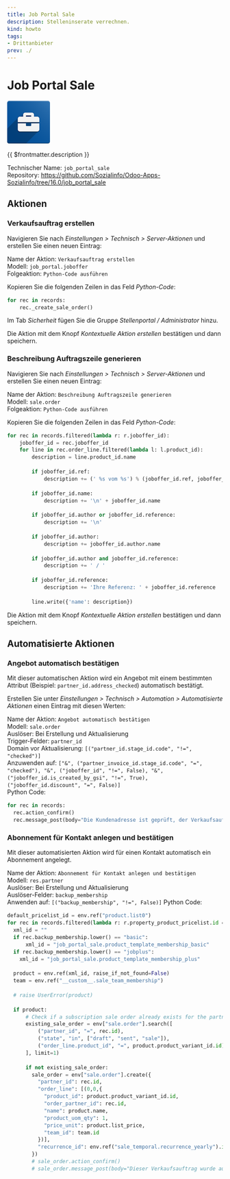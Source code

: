 ```yaml
---
title: Job Portal Sale
description: Stelleninserate verrechnen.
kind: howto
tags:
- Drittanbieter
prev: ./
---
```

# Job Portal Sale
![](attachments/icons_odoo_job_portal_base.png)

{{ $frontmatter.description }}

Technischer Name: `job_portal_sale`\
Repository: <https://github.com/Sozialinfo/Odoo-Apps-Sozialinfo/tree/16.0/job_portal_sale>

## Aktionen

### Verkaufsauftrag erstellen

Navigieren Sie nach *Einstellungen > Technisch > Server-Aktionen* und erstellen Sie einen neuen Eintrag:

Name der Aktion: `Verkaufsauftrag erstellen`\
Modell: `job_portal.joboffer`\
Folgeaktion: `Python-Code ausführen`

Kopieren Sie die folgenden Zeilen in das Feld *Python-Code*:

```python
for rec in records:
	rec._create_sale_order()
```

Im Tab *Sicherheit* fügen Sie die Gruppe *Stellenportal / Administrator* hinzu.

Die Aktion mit dem Knopf *Kontextuelle Aktion erstellen* bestätigen und dann speichern.

### Beschreibung Auftragszeile generieren

Navigieren Sie nach *Einstellungen > Technisch > Server-Aktionen* und erstellen Sie einen neuen Eintrag:

Name der Aktion: `Beschreibung Auftragszeile generieren`\
Modell: `sale.order`\
Folgeaktion: `Python-Code ausführen`

Kopieren Sie die folgenden Zeilen in das Feld *Python-Code*:

```python
for rec in records.filtered(lambda r: r.joboffer_id):
	joboffer_id = rec.joboffer_id
	for line in rec.order_line.filtered(lambda l: l.product_id):
		description = line.product_id.name
		
		if joboffer_id.ref:
			description += (' %s vom %s') % (joboffer_id.ref, joboffer_id.publication_start_date.date().strftime('%d.%m.%y'))
			
		if joboffer_id.name:
			description += '\n' + joboffer_id.name
			
		if joboffer_id.author or joboffer_id.reference:
			description += '\n'
			
		if joboffer_id.author:
			description += joboffer_id.author.name
			
		if joboffer_id.author and joboffer_id.reference:
			description += ' / '
			
		if joboffer_id.reference:
			description += 'Ihre Referenz: ' + joboffer_id.reference
		
		line.write({'name': description})
```

Die Aktion mit dem Knopf *Kontextuelle Aktion erstellen* bestätigen und dann speichern.


## Automatisierte Aktionen

### Angebot automatisch bestätigen

Mit dieser automatischen Aktion wird ein Angebot mit einem bestimmten Attribut (Beispiel: `partner_id.address_checked`) automatisch bestätigt.

Erstellen Sie unter *Einstellungen > Technisch > Automation > Automatisierte Aktionen* einen Eintrag mit diesen Werten:

Name der Aktion: `Angebot automatisch bestätigen`\
Modell: `sale.order`\
Auslöser: Bei Erstellung und Aktualisierung\
Trigger-Felder: `partner_id`\
Domain vor Aktualisierung: `[("partner_id.stage_id.code", "!=", "checked")]`\
Anzuwenden auf: `["&", ("partner_invoice_id.stage_id.code", "=", "checked"), "&", ("joboffer_id", "!=", False), "&", ("joboffer_id.is_created_by_gsi", "!=", True), ("joboffer_id.discount", "=", False)]`\
Python Code:

```python
for rec in records:
  rec.action_confirm()
  rec.message_post(body="Die Kundenadresse ist geprüft, der Verkaufsauftrag wurde automatisch bestätigt.")
```

### Abonnement für Kontakt anlegen und bestätigen

Mit dieser automatisierten Aktion wird für einen Kontakt automatisch ein Abonnement angelegt.

Name der Aktion: `Abonnement für Kontakt anlegen und bestätigen`\
Modell: `res.partner`\
Auslöser: Bei Erstellung und Aktualisierung\
Auslöser-Felder: `backup_membership`\
Anwenden auf: `[("backup_membership", "!=", False)]`
Python Code:

```python
default_pricelist_id = env.ref("product.list0")
for rec in records.filtered(lambda r: r.property_product_pricelist.id == default_pricelist_id.id):
  xml_id = ""
  if rec.backup_membership.lower() == "basic":
	  xml_id = "job_portal_sale.product_template_membership_basic"
  if rec.backup_membership.lower() == "jobplus":
    xml_id = "job_portal_sale.product_template_membership_plus"
    
  product = env.ref(xml_id, raise_if_not_found=False)
  team = env.ref("__custom__.sale_team_membership")
  
  # raise UserError(product)

  if product:
      # Check if a subscription sale order already exists for the partner
      existing_sale_order = env["sale.order"].search([
          ("partner_id", "=", rec.id),
          ("state", "in", ["draft", "sent", "sale"]),
          ("order_line.product_id", "=", product.product_variant_id.id),
      ], limit=1)

      if not existing_sale_order:
        sale_order = env["sale.order"].create({
          "partner_id": rec.id,
          "order_line": [(0,0,{
            "product_id": product.product_variant_id.id,
            "order_partner_id": rec.id,
            "name": product.name,
            "product_uom_qty": 1,
            "price_unit": product.list_price,
            "team_id": team.id
          })],
          "recurrence_id": env.ref("sale_temporal.recurrence_yearly").id
        })
        # sale_order.action_confirm()
        # sale_order.message_post(body="Dieser Verkaufsauftrag wurde automatisch erstellt und bestätigt.")
```